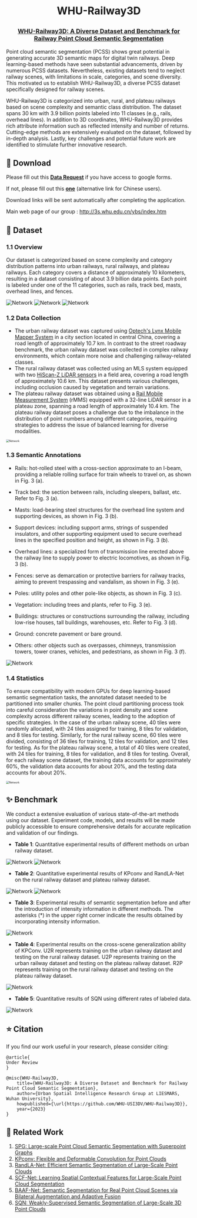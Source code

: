 <h1 align="center"> <p> WHU-Railway3D </p></h1>
<h3 align="center">
<a href="" target="_blank">WHU-Railway3D: A Diverse Dataset and Benchmark for Railway Point Cloud Semantic Segmentation</a>
</h3>

Point cloud semantic segmentation (PCSS) shows great potential in generating accurate 3D semantic maps for digital twin railways. Deep learning-based methods have seen substantial advancements, driven by numerous PCSS datasets. Nevertheless, existing datasets tend to neglect railway scenes, with limitations in scale, categories, and scene diversity. This motivated us to establish WHU-Railway3D, a diverse PCSS dataset specifically designed for railway scenes. 

WHU-Railway3D is categorized into urban, rural, and plateau railways based on scene complexity and semantic class distribution. The dataset spans 30 km with 3.9 billion points labeled into 11 classes (e.g., rails, overhead lines). In addition to 3D coordinates, WHU-Railway3D provides rich attribute information such as reflected intensity and number of returns. Cutting-edge methods are extensively evaluated on the dataset, followed by in-depth analysis. Lastly, key challenges and potential future work are identified to stimulate further innovative research.

## 📌 Download

Please fill out this [**Data Request**](https://forms.gle/HswKqzUWRuG4UQMZ6) if you have access to google forms. 

If not, please fill out this [**one**](https://wj.qq.com/s2/13387420/ac80) (alternative link for Chinese users). 

Download links will be sent automatically after completing the application.

Main web page of our group : http://3s.whu.edu.cn/ybs/index.htm

## 📌 Dataset

### 1.1 Overview

Our dataset is categorized based on scene complexity and category distribution patterns into urban railways, rural railways, and plateau railways. Each category covers a distance of approximately 10 kilometers, resulting in a dataset consisting of about 3.9 billion data points. Each point is labeled under one of the 11 categories, such as rails, track bed, masts, overhead lines, and fences.

<img src="images/Fig1-Overview_of_WHU-Railway3D.png" alt="Network" style="zoom:100%;" />

<img src="images/Fig2-Display.png" alt="Network" style="zoom:100%;" />

<img src="images/Table1-Comparison.png" alt="Network" style="zoom:100%;" />

### 1.2 Data Collection

- The urban railway dataset was captured using [Optech's Lynx Mobile Mapper System](https://www.geo3d.hr/3d-laser-scanners/teledyne-optech/optech-lynx-sg-mobile-mapper) in a city section located in central China, covering a road length of approximately 10.7 km. In contrast to the street roadway benchmark, the urban railway dataset was collected in complex railway environments, which contain more noise and challenging railway-related classes. 
- The rural railway dataset was collected using an MLS system equipped with two [HiScan-Z LiDAR sensors](https://www.zhdgps.com/detail/car_portable-HiScan-Z) in a field area, covering a road length of approximately 10.6 km. This dataset presents various challenges, including occlusion caused by vegetation and terrain variations.
- The plateau railway dataset was obtained using a [Rail Mobile Measurement System](http://www.hirail.cn/product_detail/id/7.html) (rMMS) equipped with a 32-line LiDAR sensor in a plateau zone, spanning a road length of approximately 10.4 km. The plateau railway dataset poses a challenge due to the imbalance in the distribution of point numbers among different categories, requiring strategies to address the issue of balanced learning for diverse modalities.

<img src="images/Table2-DataDescription.png" alt="Network" style="zoom:50%;" />

### 1.3 Semantic Annotations

- Rails: hot-rolled steel with a cross-section approximate to an I-beam, providing a reliable rolling surface for train wheels to travel on, as shown in Fig. 3 (a).

- Track bed: the section between rails, including sleepers, ballast, etc. Refer to Fig. 3 (a).

- Masts: load-bearing steel structures for the overhead line system and supporting devices, as shown in Fig. 3 (b).

- Support devices: including support arms, strings of suspended insulators, and other supporting equipment used to secure overhead lines in the specified position and height, as shown in Fig. 3 (b).

- Overhead lines: a specialized form of transmission line erected above the railway line to supply power to electric locomotives, as shown in Fig. 3 (b).

- Fences: serve as demarcation or protective barriers for railway tracks, aiming to prevent trespassing and vandalism, as shown in Fig. 3 (e).

- Poles: utility poles and other pole-like objects, as shown in Fig. 3 (c).

- Vegetation: including trees and plants, refer to Fig. 3 (e).

- Buildings: structures or constructions surrounding the railway, including low-rise houses, tall buildings, warehouses, etc. Refer to Fig. 3 (d).

- Ground: concrete pavement or bare ground.

- Others: other objects such as overpasses, chimneys, transmission towers, tower cranes, vehicles, and pedestrians, as shown in Fig. 3 (f).

<img src="images/Fig3-Categories.png" alt="Network" style="zoom:100%;" />

### 1.4 Statistics

To ensure compatibility with modern GPUs for deep learning-based semantic segmentation tasks, the annotated dataset needed to be partitioned into smaller chunks. The point cloud partitioning process took into careful consideration the variations in point density and scene complexity across different railway scenes, leading to the adoption of specific strategies. In the case of the urban railway scene, 40 tiles were randomly allocated, with 24 tiles assigned for training, 8 tiles for validation, and 8 tiles for testing. Similarly, for the rural railway scene, 60 tiles were divided, consisting of 36 tiles for training, 12 tiles for validation, and 12 tiles for testing. As for the plateau railway scene, a total of 40 tiles were created, with 24 tiles for training, 8 tiles for validation, and 8 tiles for testing. Overall, for each railway scene dataset, the training data accounts for approximately 60%, the validation data accounts for about 20%, and the testing data accounts for about 20%.

<img src="images/Fig4-Statistics.png" alt="Network" style="zoom:50%;" />



## ✨ Benchmark

We conduct a extensive evaluation of various state-of-the-art methods using our dataset. Experiment code, models, and results will be made publicly accessible to ensure comprehensive details for accurate replication and validation of our findings.

- **Table 1**: Quantitative experimental results of different methods on urban railway dataset.

<img src="images/Table3-Benchmarks.png" alt="Network" style="zoom:100%;" />

<img src="images/Fig5-Visualization.png" alt="Network" style="zoom:100%;" />

- **Table 2**: Quantitative experimental results of KPconv and RandLA-Net on the rural railway dataset and plateau railway dataset.

<img src="images/Table4-Benchmarks-2.png" alt="Network" style="zoom:100%;" />

<img src="images/Fig6-Visualization2.png" alt="Network" style="zoom:100%;" />

- **Table 3**: Experimental results of semantic segmentation before and after the introduction of intensity information in different methods. The asterisks (*) in the upper right corner indicate the results obtained by incorporating intensity information.

<img src="images/Table5-Intensity.png" alt="Network" style="zoom:100%;" />

- **Table 4**: Experimental results on the cross-scene generalization ability of KPConv. U2R represents training on the urban railway dataset and testing on the rural railway dataset. U2P represents training on the urban railway dataset and testing on the plateau railway dataset. R2P represents training on the rural railway dataset and testing on the plateau railway dataset.

<img src="images/Table6-Generalization.png" alt="Network" style="zoom:100%;" />

- **Table 5**: Quantitative results of SQN using different rates of labeled data.

<img src="images/Table7-SQN.png" alt="Network" style="zoom:100%;" />

## ⭐ Citation

If you find our work useful in your research, please consider citing:

```
@article{
Under Review
}

@misc{WHU-Railway3D,
    title={WHU-Railway3D: A Diverse Dataset and Benchmark for Railway Point Cloud Semantic Segmentation},
    author={Urban Spatial Intelligence Research Group at LIESMARS, Wuhan University},
    howpublished={\url{https://github.com/WHU-USI3DV/WHU-Railway3D}},
    year={2023}
}
```



## 🤝 Related Work

1. [SPG: Large-scale Point Cloud Semantic Segmentation with Superpoint Graphs](https://github.com/loicland/superpoint_graph)
2. [KPconv: Flexible and Deformable Convolution for Point Clouds](https://github.com/HuguesTHOMAS/KPConv)
3. [RandLA-Net: Efficient Semantic Segmentation of Large-Scale Point Clouds](https://github.com/QingyongHu/RandLA-Net)
4. [SCF-Net: Learning Spatial Contextual Features for Large-Scale Point Cloud Segmentation](https://github.com/leofansq/SCF-Net)
5. [BAAF-Net: Semantic Segmentation for Real Point Cloud Scenes via Bilateral Augmentation and Adaptive Fusion](https://github.com/ShiQiu0419/BAAF-Net)
6. [SQN: Weakly-Supervised Semantic Segmentation of Large-Scale 3D Point Clouds](https://github.com/QingyongHu/SQN)